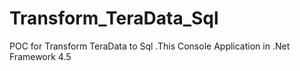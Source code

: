 # Transform_TeraData_Sql
POC for Transform TeraData to Sql .This Console Application in .Net Framework 4.5
